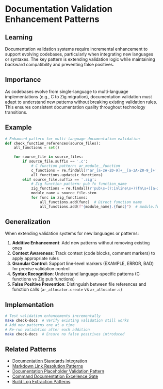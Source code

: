 # Documentation Validation Enhancement Patterns

## Learning
Documentation validation systems require incremental enhancement to support evolving codebases, particularly when integrating new languages or syntaxes. The key pattern is extending validation logic while maintaining backward compatibility and preventing false positives.

## Importance
As codebases evolve from single-language to multi-language implementations (e.g., C to Zig migration), documentation validation must adapt to understand new patterns without breaking existing validation rules. This ensures consistent documentation quality throughout technology transitions.

## Example
```python
# Enhanced pattern for multi-language documentation validation
def check_function_references(source_files):
    all_functions = set()
    
    for source_file in source_files:
        if source_file.suffix == '.c':
            # C function pattern: ar_module__function
            c_functions = re.findall(r'ar_[a-zA-Z0-9]+__[a-zA-Z0-9_]+', content)
            all_functions.update(c_functions)
        elif source_file.suffix == '.zig':
            # Zig function pattern: pub fn function_name
            zig_functions = re.findall(r'pub\s+(?:inline\s+)?fn\s+([a-zA-Z0-9_]+)', content)
            module_name = source_file.stem
            for func in zig_functions:
                all_functions.add(func)  # Direct function name
                all_functions.add(f"{module_name}.{func}")  # module.function syntax
```

## Generalization
When extending validation systems for new languages or patterns:

1. **Additive Enhancement**: Add new patterns without removing existing ones
2. **Context Awareness**: Track context (code blocks, comment markers) to apply appropriate rules
3. **Granular Control**: Support line-level markers (EXAMPLE, ERROR, BAD) for precise validation control
4. **Syntax Recognition**: Understand language-specific patterns (C functions vs Zig pub functions)
5. **False Positive Prevention**: Distinguish between file references and function calls (`ar_allocator.create` vs `ar_allocator.c`)

## Implementation
```bash
# Test validation enhancements incrementally
make check-docs  # Verify existing validation still works
# Add new patterns one at a time
# Re-run validation after each addition
make check-docs  # Ensure no false positives introduced
```

## Related Patterns
- [Documentation Standards Integration](documentation-standards-integration.md)
- [Markdown Link Resolution Patterns](markdown-link-resolution-patterns.md)
- [Documentation Placeholder Validation Pattern](documentation-placeholder-validation-pattern.md)
- [Command Documentation Excellence Gate](command-documentation-excellence-gate.md)
- [Build Log Extraction Patterns](build-log-extraction-patterns.md)